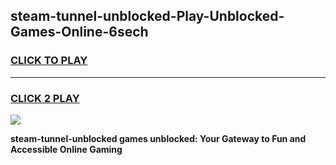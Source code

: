 
## steam-tunnel-unblocked-Play-Unblocked-Games-Online-6sech
<h3>
<a href="https://premium76.site?title=steam-tunnel-unblocked&ref=25A">CLICK TO PLAY</a></h3>
<hr>

<h3>
<a href="https://premium76.site?title=steam-tunnel-unblocked&ref=25A">CLICK 2 PLAY</a>
  
</h3>

<a href="https://premium76.site?title=steam-tunnel-unblocked&ref=25A"><img src="https://clearcache.store/games.png"></a>


**steam-tunnel-unblocked games unblocked: Your Gateway to Fun and Accessible Online Gaming**
